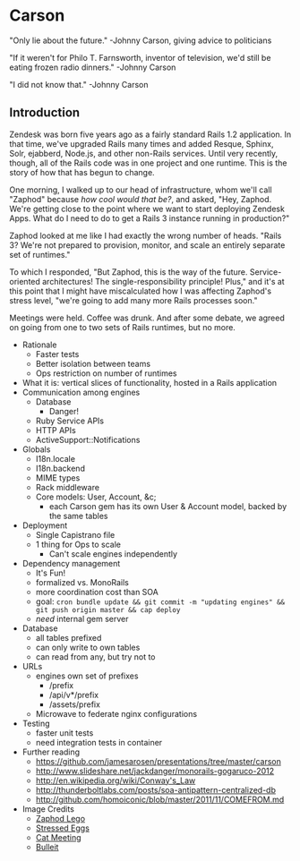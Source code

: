 # Carson

"Only lie about the future." -Johnny Carson, giving advice to politicians

"If it weren't for Philo T. Farnsworth, inventor of television, we'd still be
eating frozen radio dinners." -Johnny Carson

"I did not know that." -Johnny Carson

## Introduction

Zendesk was born five years ago as a fairly standard Rails 1.2 application. In
that time, we've upgraded Rails many times and added Resque, Sphinx, Solr,
ejabberd, Node.js, and other non-Rails services. Until very recently, though,
all of the Rails code was in one project and one runtime. This is the story
of how that has begun to change.

One morning, I walked up to our head of infrastructure, whom we'll call
"Zaphod" because *how cool would that be?*, and asked, "Hey, Zaphod. We're getting
close to the point where we want to start deploying Zendesk Apps. What do I
need to do to get a Rails 3 instance running in production?"

Zaphod looked at me like I had exactly the wrong number of heads. "Rails 3?
We're not prepared to provision, monitor, and scale an entirely separate set of
runtimes."

To which I responded, "But Zaphod, this is the way of the future. Service-
oriented architectures! The single-responsibility principle! Plus," and it's at
this point that I might have miscalculated how I was affecting Zaphod's stress
level, "we're going to add many more Rails processes soon."

Meetings were held. Coffee was drunk. And after some debate, we agreed on
going from one to two sets of Rails runtimes, but no more.



 * Rationale
   * Faster tests
   * Better isolation between teams
   * Ops restriction on number of runtimes
 * What it is: vertical slices of functionality, hosted in a Rails application
 * Communication among engines
   * Database
     * Danger!
   * Ruby Service APIs
   * HTTP APIs
   * ActiveSupport::Notifications
 * Globals
   * I18n.locale
   * I18n.backend
   * MIME types
   * Rack middleware
   * Core models: User, Account, &c;
     * each Carson gem has its own User & Account model, backed by the same tables
 * Deployment
   * Single Capistrano file
   * 1 thing for Ops to scale
     * Can't scale engines independently
 * Dependency management
   * It's Fun!
   * formalized vs. MonoRails
   * more coordination cost than SOA
   * goal: `cron bundle update && git commit -m "updating engines" && git push origin master && cap deploy`
   * *need* internal gem server
 * Database
   * all tables prefixed
   * can only write to own tables
   * can read from any, but try not to
 * URLs
   * engines own set of prefixes
     * /prefix
     * /api/v*/prefix
     * /assets/prefix
   * Microwave to federate nginx configurations
 * Testing
   * faster unit tests
   * need integration tests in container
 * Further reading
   * https://github.com/jamesarosen/presentations/tree/master/carson
   * http://www.slideshare.net/jackdanger/monorails-gogaruco-2012
   * http://en.wikipedia.org/wiki/Conway's_Law
   * http://thunderboltlabs.com/posts/soa-antipattern-centralized-db
   * http://github.com/homoiconic/blob/master/2011/11/COMEFROM.md
 * Image Credits
   * [Zaphod Lego](http://www.flickr.com/photos/bladewood/2839103821/)
   * [Stressed Eggs](http://www.flickr.com/photos/topgold/6273248505/)
   * [Cat Meeting](http://cheezburger.com/5833564416)
   * [Bulleit](http://www.flickr.com/photos/9525555@N07/6071862938/)
